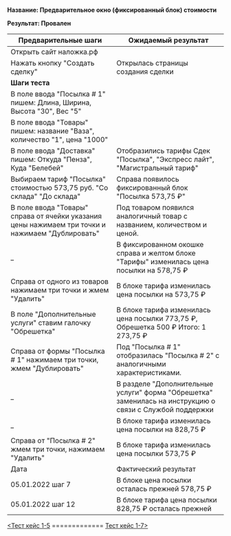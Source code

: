 **Название: Предварительное окно (фиксированный блок) стоимости** 

**Результат: Провален**

**Предварительные шаги** | **Ожидаемый результат**
--- | --- 
 Открыть сайт наложка.рф | 
 Нажать кнопку "Создать сделку" | Открылась страницы создания сделки 
**Шаги теста** | 
В поле ввода "Посылка # 1" пишем: Длина, Ширина, Высота "30", Вес "5" | 
В поле ввода "Товары" пишем: название "Ваза", количество "1", цена "1000" |
В поле ввода "Доставка" пишем: Откуда "Пенза", Куда "Белебей" | Отобразились тарифы Сдек "Посылка", "Экспресс лайт", "Магистральный тариф" 
Выбираем тариф "Посылка" стоимостью 573,75 руб. "Со склада" "До склада" | Справа появилось фиксированный блок "Посылка 573,75 ₽" 
В поле ввода "Товары" справа от ячейки указания цены нажимаем три точки и нажимаем "Дублировать" | Под товаром появился аналогичный товар с названием, количеством и ценой. 
_ | В фиксированном окошке справа и желтом блоке "Тарифы" изменилась цена посылки на 578,75 ₽ 
Справа от одного из товаров нажимаем три точки и жмем "Удалить" | В блоке тарифа изменилась цена посылки на 573,75 ₽
В поле "Дополнительные услуги" ставим галочку "Обрешетка" | В блоке тарифа изменилась цена посылки 773,75 ₽, Обрешетка 500 ₽ Итого: 1 273,75 ₽
Справа от формы "Посылка # 1" нажимаем три точки, жмем "Дублировать" | Под "Посылка # 1" отобразилась "Посылка # 2" с аналогичными характеристиками. 
 _ | В разделе "Дополнительные услуги" форма "Обрешетка" заменилась на инструкцию о связи с Службой поддержки 
 _ | В блоке тарифа изменилась цена посылки на 828,75 ₽ 
Справа от "Посылка # 2" жмем три точки, нажимаем "Удалить" | В блоке тарифа изменилась цена посылки 573,75 ₽ 
Дата | Фактический результат
05.01.2022 шаг 7 |  В блоке цена посылки осталась прежней 578,75 ₽
05.01.2022 шаг 12 | В блоке тарифа цена посылки 828,75 ₽ осталась прежней 

[<Тест кейс 1-5](https://github.com/masteroff/Test-case-nalozhka/blob/main/case_create_a_deal%201-5.md)  =============  [Тест кейс 1-7>](https://github.com/masteroff/Test-case-nalozhka/blob/main/case_create_a_deal%201-7.md)